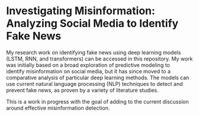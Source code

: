# Investigating Misinformation: Analyzing Social Media to Identify Fake News

My research work on identifying fake news using deep learning models (LSTM, RNN, and transformers) can be accessed in this repository. My work was initially based on a broad exploration of predictive modeling to identify misinformation on social media, but it has since moved to a comparative analysis of particular deep learning methods. The models can use current natural language processing (NLP) techniques to detect and prevent fake news, as proven by a variety of literature studies. 

This is a work in progress with the goal of adding to the current discussion around effective misinformation detection.
